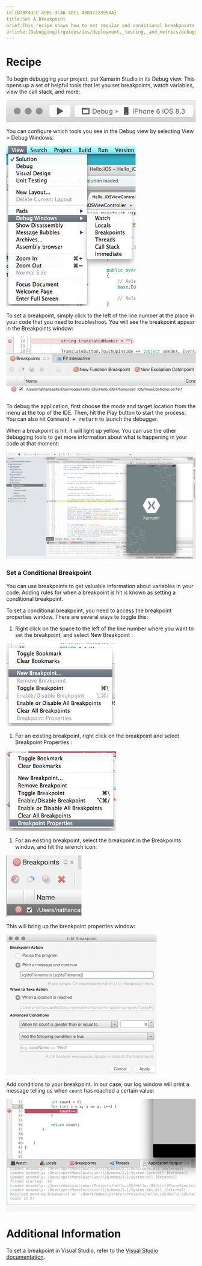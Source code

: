 ```yaml
---
id:{B7BF4DCC-49BC-3C46-48C1-40B37223954A}  
title:Set A Breakpoint  
brief:This recipe shows how to set regular and conditional breakpoints.  
article:[Debugging](/guides/ios/deployment,_testing,_and_metrics/debugging_in_xamarin_ios)  
---
```


<a name="Recipe" class="injected"></a>


# Recipe

To begin debugging your project, put Xamarin Studio in its Debug view. This
opens up a set of helpful tools that let you set breakpoints, watch variables,
view the call stack, and more:

 [ ![](Images/breakpoint_00.png)](Images/breakpoint_00.png)

You can configure which tools you see in the Debug
view by selecting <span class="UIItem">View > Debug Windows</span>:

 [ ![](Images/breakpoint_01.png)](Images/breakpoint_01.png)

To set a breakpoint, simply click to the left of the line number at the
place in your code that you need to troubleshoot. You will see the breakpoint appear in the <span class="UIItem">Breakpoints</span> window:

 [ ![](Images/breakpoint_03.png)](Images/breakpoint_03.png)

To debug the application, first choose the mode and target location from
the menu at the top of the IDE. Then, hit the Play button to start the
process. You can also hit <kbd>Command + return</kbd> to launch the
debugger.

When a breakpoint is hit, it will light up yellow. You can use the
other debugging tools to get more information about what is happening in your
code at that moment:

 [ ![](Images/breakpoint_04.png)](Images/breakpoint_04.png)

 <a name="Set_a_Conditional_Breakpoint" class="injected"></a>


### Set a Conditional Breakpoint

You can use breakpoints to get valuable information about
variables in your code. Adding rules for when a breakpoint is hit is known as
setting a conditional breakpoint.

To set a conditional
breakpoint, you need to access the breakpoint properties window. There are
several ways to toggle this:

1.   Right click on the space to the left of the line number where you want to set the breakpoint, and select  <span class="uiitem">New Breakpoint</span> :

  [ ![](Images/breakpoint_05.png)](Images/breakpoint_05.png)


1.   For an existing breakpoint, right click on the breakpoint and select  <span class="UIItem">Breakpoint Properties</span> :

  [ ![](Images/breakpoint_06.png)](Images/breakpoint_06.png)


1.   For an existing breakpoint, select the breakpoint in the  <span class="UIItem">Breakpoints</span> window, and hit the wrench icon:

  [ ![](Images/breakpoint_02.png)](Images/breakpoint_02.png)




This will
bring up the breakpoint properties window:

 [ ![](Images/breakpoint_07.png)](Images/breakpoint_07.png)

Add conditions to your breakpoint. In our case, our log window will
print a message telling us when `count` has reached a certain value:

 [ ![](Images/ios_cond_02.png)](Images/ios_cond_02.png)



# Additional Information

To set a breakpoint in Visual Studio, refer to the [Visual Studio documentation](http://msdn.microsoft.com/en-us/library/ktf38f66%28v=vs.90%29.aspx).